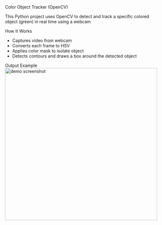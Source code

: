Color Object Tracker (OpenCV)

This Python project uses OpenCV to detect and track a specific colored object (green) in real time using a webcam

How It Works
- Captures video from webcam
- Converts each frame to HSV
- Applies color mask to isolate object
- Detects contours and draws a box around the detected object

Output Example
<img src="demo.png" alt="demo screenshot" width="500"/>
